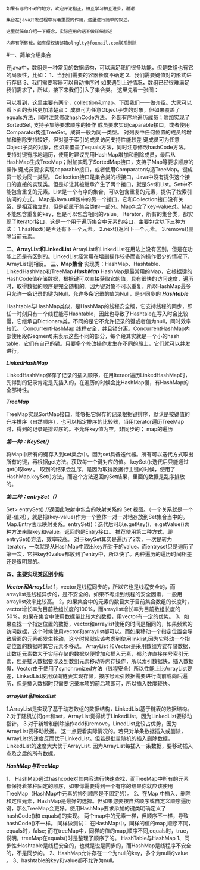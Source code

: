 


`如果有写的不对的地方，欢迎评论指正，相互学习相互进步，谢谢`

`集合在java开发过程中有着重要的作用，这里进行简单的叙述。`

`这里就简单介绍一下概念，实际应用的话不做详细叙述`

`内容有所转载，如有侵权请邮箱olnglty@foxmail.com联系删除`

#一、简单介绍集合

在java中，数组是一种常见的数据结构，可以满足我们很多功能，但是数组也有它的局限性，比如：
1、当我们需要的容器长度不确定
2、我们需要键值对的形式进行存储
3、我们需要容器可以自动排序时
如果遇到上述情况，数组已经很难满足我们需求了，所以，接下来我们引入了集合类。
这里先看一张图：


可以看到，这里主要有两个，collection和map。下面我们一一做介绍。大家可以看下面的表格更加清楚点：
	成员可为任意Object子类的对象，但如果覆盖了equals方法，同时注意修改hashCode方法。
	外部有序地遍历成员；附加实现了SortedSet, 支持子集等要求顺序的操作
	成员要求实现caparable接口，或者使用 Comparator构造TreeSet。成员一般为同一类型。
	对列表中任何位置的成员的增加和删除支持较好，但对基于索引的成员访问支持性能较差
	键成员可为任意Object子类的对象，但如果覆盖了equals方法，同时注意修改hashCode方法。
	支持对键有序地遍历，使用时建议先用HashMap增加和删除成员，最后从HashMap生成TreeMap；附加实现了SortedMap接口，支持子Map等要求顺序的操作
	键成员要求实现caparable接口，或者使用Comparator构造TreeMap。键成员一般为同一类型。
	Collection接口是集合类的根接口，Java中没有提供这个接口的直接的实现类。但是却让其被继承产生了两个接口，就是Set和List。Set中不能包含重复的元素。List是一个有序的集合，可以包含重复的元素，提供了按索引访问的方式。
	Map是Java.util包中的另一个接口，它和Collection接口没有关系，是相互独立的，但是都属于集合类的一部分。Map包含了key-value对。Map不能包含重复的key，但是可以包含相同的value。
Iterator，所有的集合类，都实现了Iterator接口，这是一个用于遍历集合中元素的接口，主要包含以下三种方法：
1.hasNext()是否还有下一个元素。
2.next()返回下一个元素。
3.remove()删除当前元素。

**二、ArrayList和LinkedList**
	ArrayList和LinkedList在用法上没有区别，但是在功能上还是有区别的。LinkedList经常用在增删操作较多而查询操作很少的情况下，ArrayList则相反。
**三、Map集合**
	实现类：HashMap、Hashtable、LinkedHashMap和TreeMap
***HashMap***
	HashMap是最常用的Map，它根据键的HashCode值存储数据，根据键可以直接获取它的值，具有很快的访问速度，遍历时，取得数据的顺序是完全随机的。因为键对象不可以重复，所以HashMap最多只允许一条记录的键为Null，允许多条记录的值为Null，是非同步的
***Hashtable***

Hashtable与HashMap类似，是HashMap的线程安全版，它支持线程的同步，即任一时刻只有一个线程能写Hashtable，因此也导致了Hashtale在写入时会比较慢，它继承自Dictionary类，不同的是它不允许记录的键或者值为null，同时效率较低。
ConcurrentHashMap
线程安全，并且锁分离。ConcurrentHashMap内部使用段(Segment)来表示这些不同的部分，每个段其实就是一个小的hash table，它们有自己的锁。只要多个修改操作发生在不同的段上，它们就可以并发进行。

***LinkedHashMap***

LinkedHashMap保存了记录的插入顺序，在用Iteraor遍历LinkedHashMap时，先得到的记录肯定是先插入的，在遍历的时候会比HashMap慢，有HashMap的全部特性。

***TreeMap***

TreeMap实现SortMap接口，能够把它保存的记录根据键排序，默认是按键值的升序排序（自然顺序），也可以指定排序的比较器，当用Iterator遍历TreeMap时，得到的记录是排过序的。不允许key值为空，非同步的；
map的遍历

***第一种：KeySet()***

将Map中所有的键存入到set集合中。因为set具备迭代器。所有可以迭代方式取出所有的键，再根据get方法。获取每一个键对应的值。 keySet():迭代后只能通过get()取key 。
取到的结果会乱序，是因为取得数据行主键的时候，使用了HashMap.keySet()方法，而这个方法返回的Set结果，里面的数据是乱序排放的。

***第二种：entrySet（）***

Set> entrySet() //返回此映射中包含的映射关系的 Set 视图。（一个关系就是一个键-值对），就是把(key-value)作为一个整体一对一对地存放到Set集合当中的。Map.Entry表示映射关系。entrySet()：迭代后可以e.getKey()，e.getValue()两种方法来取key和value。返回的是Entry接口。
推荐使用第二种方式，即entrySet()方法，效率较高。
对于keySet其实是遍历了2次，一次是转为iterator，一次就是从HashMap中取出key所对于的value。而entryset只是遍历了第一次，它把key和value都放到了entry中，所以快了。两种遍历的遍历时间相差还是很明显的。

**四、主要实现类区别小结**

***Vector和ArrayList***
1，vector是线程同步的，所以它也是线程安全的，而arraylist是线程异步的，是不安全的。如果不考虑到线程的安全因素，一般用arraylist效率比较高。
2，如果集合中的元素的数目大于目前集合数组的长度时，vector增长率为目前数组长度的100%，而arraylist增长率为目前数组长度的50%。如果在集合中使用数据量比较大的数据，用vector有一定的优势。
3，如果查找一个指定位置的数据，vector和arraylist使用的时间是相同的，如果频繁的访问数据，这个时候使用vector和arraylist都可以。而如果移动一个指定位置会导致后面的元素都发生移动，这个时候就应该考虑到使用linklist,因为它移动一个指定位置的数据时其它元素不移动。
ArrayList 和Vector是采用数组方式存储数据，此数组元素数大于实际存储的数据以便增加和插入元素，都允许直接序号索引元素，但是插入数据要涉及到数组元素移动等内存操作，所以索引数据快，插入数据慢，Vector由于使用了synchronized方法（线程安全）所以性能上比ArrayList要差，LinkedList使用双向链表实现存储，按序号索引数据需要进行向前或向后遍历，但是插入数据时只需要记录本项的前后项即可，所以插入数度较快。

***arraylist和linkedlist***

1.ArrayList是实现了基于动态数组的数据结构，LinkedList基于链表的数据结构。
2.对于随机访问get和set，ArrayList觉得优于LinkedList，因为LinkedList要移动指针。
3.对于新增和删除操作add和remove，LinedList比较占优势，因为ArrayList要移动数据。 这一点要看实际情况的。若只对单条数据插入或删除，ArrayList的速度反而优于LinkedList。但若是批量随机的插入删除数据，LinkedList的速度大大优于ArrayList. 因为ArrayList每插入一条数据，要移动插入点及之后的所有数据。

***HashMap与TreeMap***

1、 HashMap通过hashcode对其内容进行快速查找，而TreeMap中所有的元素都保持着某种固定的顺序，如果你需要得到一个有序的结果你就应该使用TreeMap（HashMap中元素的排列顺序是不固定的）。
2、在Map 中插入、删除和定位元素，HashMap是最好的选择。但如果您要按自然顺序或自定义顺序遍历键，那么TreeMap会更好。使用HashMap要求添加的键类明确定义了hashCode()和 equals()的实现。
两个map中的元素一样，但顺序不一样，导致hashCode()不一样。
同样做测试：
在HashMap中，同样的值的map,顺序不同，equals时，false;
而在treeMap中，同样的值的map,顺序不同,equals时，true，说明，treeMap在equals()时是整理了顺序了的。
HashTable与HashMap
1、同步性:Hashtable是线程安全的，也就是说是同步的，而HashMap是线程序不安全的，不是同步的。
2、HashMap允许存在一个为null的key，多个为null的value 。
3、hashtable的key和value都不允许为null。

